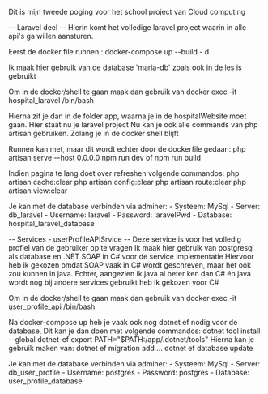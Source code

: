 Dit is mijn tweede poging voor het school project van Cloud computing

-- Laravel deel --
Hierin komt het volledige laravel project waarin in alle api's ga willen aansturen.

Eerst de docker file runnen : 
    docker-compose up --build - d

Ik maak hier gebruik van de database 'maria-db' zoals ook in de les is gebruikt

Om in de docker/shell te gaan maak dan gebruik van 
    docker exec -it hospital_laravel /bin/bash

Hierna zit je dan in de folder app, waarna je in de hospitalWebsite moet gaan. Hier staat nu je laravel project
Nu kan je ook alle commands van php artisan gebruiken. Zolang je in de docker shell blijft

Runnen kan met, maar dit wordt echter door de dockerfile gedaan:
    php artisan serve --host 0.0.0.0
    npm run dev of npm run build

Indien pagina te lang doet over refreshen volgende commandos:
    php artisan cache:clear
    php artisan config:clear
    php artisan route:clear
    php artisan view:clear

Je kan met de database verbinden via adminer:
    - Systeem:  MySql
    - Server: db_laravel
    - Username: laravel
    - Password: laravelPwd
    - Database: hospital_laravel_database

-- Services - userProfileAPISrvice --
Deze service is voor het volledig profiel van de gebruiker op te vragen
Ik maak hier gebruik van postgresql als database en .NET SOAP in C# voor de service implementatie
Hiervoor heb ik gekozen omdat SOAP vaak in C# wordt geschreven, maar het ook zou kunnen in java. 
Echter, aangezien ik java al beter ken dan C# én java wordt nog bij andere services gebruikt heb ik gekozen voor C#

Om in de docker/shell te gaan maak dan gebruik van 
    docker exec -it user_profile_api /bin/bash

Na docker-compose up heb je vaak ook nog dotnet ef nodig voor de database, Dit kan je dan doen met volgende commandos:
    dotnet tool install --global dotnet-ef
    export PATH="$PATH:/app/.dotnet/tools"
Hierna kan je gebruik maken van:
    dotnet ef migration add ...
    dotnet ef database update

Je kan met de database verbinden via adminer:
    - Systeem:  MySql
    - Server: db_user_profile
    - Username: postgres
    - Password: postgres
    - Database: user_profile_database
